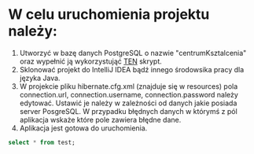 # W celu uruchomienia projektu należy:
1. Utworzyć w bazę danych PostgreSQL o nazwie "centrumKsztalcenia" oraz wypełnić ją wykorzystująć [TEN](https://github.com/wmp-iie-ist-s-2017-18/projectdb-burzanski-i-koper/blob/master/baza.sql) skrypt.
2. Sklonować projekt do IntelliJ IDEA bądź innego środowsika pracy dla języka Java.
3. W projekcie pliku hibernate.cfg.xml (znajduje się w resources) pola connection.url, connection.username, connection.password należy edytować. Ustawić je należy w zależności od danych jakie posiada server PosgreSQL. W przypadku błędnych danych w którymś z pól aplikacja wskaże które pole zawiera błędne dane.
4. Aplikacja jest gotowa do uruchomienia.


```sql
select * from test;
```
